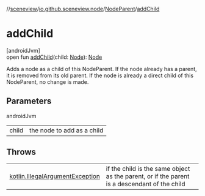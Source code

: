 //[sceneview](../../../index.md)/[io.github.sceneview.node](../index.md)/[NodeParent](index.md)/[addChild](add-child.md)

# addChild

[androidJvm]\
open fun [addChild](add-child.md)(child: [Node](../-node/index.md)): [Node](../-node/index.md)

Adds a node as a child of this NodeParent. If the node already has a parent, it is removed from its old parent. If the node is already a direct child of this NodeParent, no change is made.

## Parameters

androidJvm

| | |
|---|---|
| child | the node to add as a child |

## Throws

| | |
|---|---|
| [kotlin.IllegalArgumentException](https://kotlinlang.org/api/latest/jvm/stdlib/kotlin/-illegal-argument-exception/index.html) | if the child is the same object as the parent, or if the parent is a descendant of the child |
